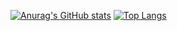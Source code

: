 [![Anurag's GitHub stats](https://github-readme-stats.vercel.app/api?username=ZENXDotPY)](https://github.com/anuraghazra/github-readme-stats)
[![Top Langs](https://github-readme-stats.vercel.app/api/top-langs/?username=zenxdotpy&layout=compact)](https://github.com/anuraghazra/github-readme-stats)
